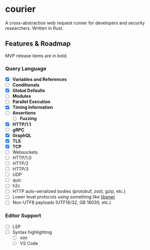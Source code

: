 # courier
A cross-abstraction web request runner for developers and security
researchers. Written in Rust.

## Features & Roadmap

MVP release items are in bold.

### Query Language
- [X] **Variables and References**
- [ ] **Conditionals**
- [X] **Global Defaults**
- [ ] **Modules**
- [ ] **Parallel Execution**
- [X] **Timing Information**
- [ ] **Assertions**
    - [ ] **Fuzzing**
- [X] **HTTP/1.1**
- [ ] **gRPC**
- [X] **GraphQL**
- [X] **TLS**
- [X] **TCP**
- [ ] Websockets
- [ ] HTTP/1.0
- [ ] HTTP/2
- [ ] HTTP/3
- [ ] UDP
- [ ] quic
- [ ] h2c
- [ ] HTTP auto-serialized bodies (protobuf, zstd, gzip, etc.)
- [ ] Lower level protocols using something like [libpnet](https://github.com/libpnet/libpnet)
- [ ] Non-UTF8 payloads (UTF16/32, GB 18030, etc.)
  
### Editor Support
- [ ] LSP
- [ ] Syntax highlighting
  - [ ] vim
  - [ ] VS Code
